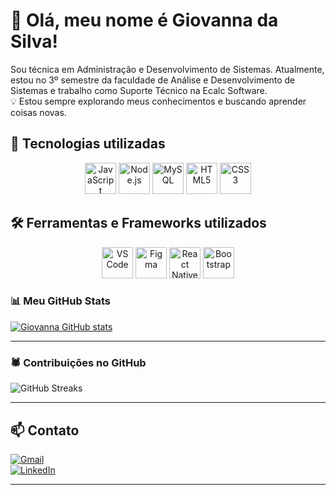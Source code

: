 # 👋 Olá, meu nome é Giovanna da Silva!  

Sou técnica em Administração e Desenvolvimento de Sistemas. Atualmente, estou no 3º semestre da faculdade de Análise e Desenvolvimento de Sistemas e trabalho como Suporte Técnico na Ecalc Software.  
💡 Estou sempre explorando meus conhecimentos e buscando aprender coisas novas.  

## 🚀 Tecnologias utilizadas 
<div align="center">
  <img src="https://cdn.jsdelivr.net/gh/devicons/devicon/icons/javascript/javascript-original.svg" height="50" alt="JavaScript"/>
  <img src="https://cdn.jsdelivr.net/gh/devicons/devicon/icons/nodejs/nodejs-original.svg" height="50" alt="Node.js"/>
  <img src="https://cdn.jsdelivr.net/gh/devicons/devicon/icons/mysql/mysql-original.svg" height="50" alt="MySQL"/>
  <img src="https://cdn.jsdelivr.net/gh/devicons/devicon/icons/html5/html5-original.svg" height="50" alt="HTML5"/>
  <img src="https://cdn.jsdelivr.net/gh/devicons/devicon/icons/css3/css3-original.svg" height="50" alt="CSS3"/>
</div>

## 🛠 Ferramentas e Frameworks utilizados  
<div align="center">
  <img src="https://cdn.jsdelivr.net/gh/devicons/devicon/icons/vscode/vscode-original.svg" height="50" alt="VS Code"/>
  <img src="https://cdn.jsdelivr.net/gh/devicons/devicon/icons/figma/figma-original.svg" height="50" alt="Figma"/>
  <img src="https://cdn.jsdelivr.net/gh/devicons/devicon/icons/react/react-original.svg" height="50" alt="React Native"/>
  <img src="https://cdn.jsdelivr.net/gh/devicons/devicon/icons/bootstrap/bootstrap-original.svg" height="50" alt="Bootstrap"/>
</div>


### 📊 Meu GitHub Stats
 
[![Giovanna GitHub stats](https://github-readme-stats.vercel.app/api?username=GiovannaSXX&show_icons=true&count_private=true&hide=prs&theme=gruvbox)](https://github.com/anuraghazra/github-readme-stats)
 
---
 
### 🕷️ Contribuições no GitHub
 
![GitHub Streaks](https://github-readme-streak-stats.herokuapp.com/?user=ajlima12&theme=gruvbox)
 
---
## 📫 Contato  
[![Gmail](https://img.shields.io/badge/Gmail-D14836?style=for-the-badge&logo=gmail&logoColor=white)](giovannasilva.cvp@gmail.com)  
[![LinkedIn](https://img.shields.io/badge/LinkedIn-0077B5?style=for-the-badge&logo=linkedin&logoColor=white)](in/giovanna-da-silva)  

---

